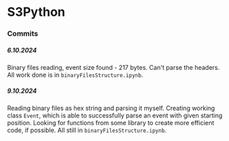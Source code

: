 # S3Python

### Commits
##### 6.10.2024
Binary files reading, event size found - 217 bytes. Can't parse the headers. All work done is in `binaryFilesStructure.ipynb`.
##### 9.10.2024
Reading binary files as hex string and parsing it myself. Creating working class `Event`, which is able to successfully parse an event with given starting position. Looking for functions from some library to create more efficient code, if possible. All still in `binaryFilesStructure.ipynb`.